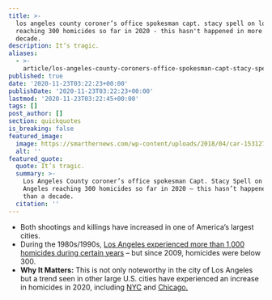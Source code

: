 ```yaml
---
title: >-
  los angeles county coroner’s office spokesman capt. stacy spell on los angeles
  reaching 300 homicides so far in 2020 - this hasn't happened in more than a
  decade.
description: It’s tragic.
aliases:
  - >-
    article/los-angeles-county-coroners-office-spokesman-capt-stacy-spell-on-los-angeles-reaching-300-homicides-so-far-in-2020-this-hasnt-happened-in-more-than-a-decade/
published: true
date: '2020-11-23T03:22:23+00:00'
publishDate: '2020-11-23T03:22:23+00:00'
lastmod: '2020-11-23T03:22:45+00:00'
tags: []
post_author: []
section: quickquotes
is_breaking: false
featured_image:
  image: https://smarthernews.com/wp-content/uploads/2018/04/car-1531273_1920.jpg
  alt: ''
featured_quote:
  quote: It’s tragic.
  summary: >-
    Los Angeles County coroner’s office spokesman Capt. Stacy Spell on Los
    Angeles reaching 300 homicides so far in 2020 – this hasn’t happened in more
    than a decade.
  citation: ''
---
```

*   Both shootings and killings have increased in one of America’s largest cities.
*   During the 1980s/1990s, [Los Angeles experienced more than 1,000 homicides during certain years](\"https://www.latimes.com/california/story/2020-11-22/los-angeles-hits-300-homicides-first-time-in-a-decade\") – but since 2009, homicides were below 300.
*   **Why It Matters:** This is not only noteworthy in the city of Los Angeles but a trend seen in other large U.S. cities have experienced an increase in homicides in 2020, including [NYC](\"https://www.ny1.com/nyc/all-boroughs/news/2020/09/15/at-least-321-murders-in-nyc-this-year---the-largest-increase-in-decades---nypd-stats-show\") and [Chicago.](\"https://chicago.suntimes.com/crime/2020/11/18/21573378/chicago-homicides-700-murders-2020-gun-violence-shootings\")